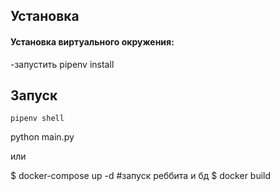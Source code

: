 ## Установка
#### Установка виртуального окружения:
-запустить pipenv install

## Запуск

```pipenv shell```

python main.py

или

$ docker-compose up -d #запуск реббита и бд
$ docker build
